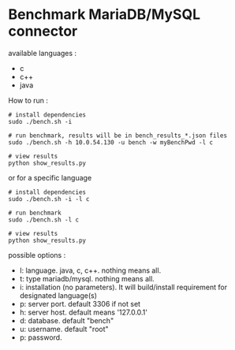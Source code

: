 # Benchmark MariaDB/MySQL connector

available languages : 
* c
* c++
* java


How to run : 
```script
# install dependencies
sudo ./bench.sh -i

# run benchmark, results will be in bench_results_*.json files
sudo ./bench.sh -h 10.0.54.130 -u bench -w myBenchPwd -l c

# view results
python show_results.py 
```

or for a specific language
```script
# install dependencies
sudo ./bench.sh -i -l c

# run benchmark
sudo ./bench.sh -l c

# view results
python show_results.py 
```


possible options :
* l: language. java, c, c++. nothing means all.
* t: type mariadb/mysql. nothing means all.
* i: installation (no parameters). It will build/install requirement for designated language(s)
* p: server port. default 3306 if not set
* h: server host. default means '127.0.0.1'
* d: database. default "bench"
* u: username. default "root"
* p: password.
